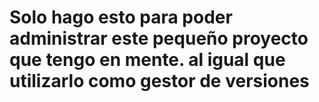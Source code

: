 # Solo hago esto para poder administrar este pequeño proyecto que tengo en mente. al igual que utilizarlo como gestor de versiones
